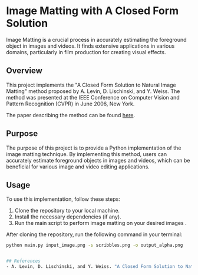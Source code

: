 # Image Matting with A Closed Form Solution

Image Matting is a crucial process in accurately estimating the foreground object in images and videos. It finds extensive applications in various domains, particularly in film production for creating visual effects.

## Overview
This project implements the "A Closed Form Solution to Natural Image Matting" method proposed by A. Levin, D. Lischinski, and Y. Weiss. The method was presented at the IEEE Conference on Computer Vision and Pattern Recognition (CVPR) in June 2006, New York.

The paper describing the method can be found [here](https://people.csail.mit.edu/alevin/papers/Matting-Levin-Lischinski-Weiss-CVPR06.pdf).


## Purpose
The purpose of this project is to provide a Python implementation of the image matting technique. By implementing this method, users can accurately estimate foreground objects in images and videos, which can be beneficial for various image and video editing applications.



## Usage
To use this implementation, follow these steps:
1. Clone the repository to your local machine.
2. Install the necessary dependencies (if any).
3. Run the main script to perform image matting on your desired images .

After cloning the repository, run the following command in your terminal:

```bash
python main.py input_image.png -s scribbles.png -o output_alpha.png


## References
- A. Levin, D. Lischinski, and Y. Weiss. "A Closed Form Solution to Natural Image Matting". IEEE Conf. on Computer Vision and Pattern Recognition (CVPR), June 2006, New York. [Link to Paper](https://people.csail.mit.edu/alevin/papers/Matting-Levin-Lischinski-Weiss-CVPR06.pdf).
